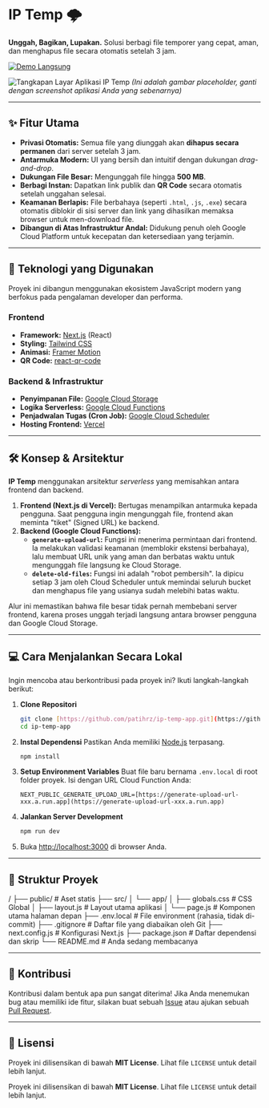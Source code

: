 # IP Temp 🌩️

**Unggah, Bagikan, Lupakan.** Solusi berbagi file temporer yang cepat, aman, dan menghapus file secara otomatis setelah 3 jam.

[![Demo Langsung](https://img.shields.io/badge/Lihat%20Demo-Live-cyan?style=for-the-badge&logo=vercel)](https://ip-temp-app.vercel.app/)

![Tangkapan Layar Aplikasi IP Temp](https://i.imgur.com/uGg0yV0.png) 
*(Ini adalah gambar placeholder, ganti dengan screenshot aplikasi Anda yang sebenarnya)*

---

## ✨ Fitur Utama

- **Privasi Otomatis:** Semua file yang diunggah akan **dihapus secara permanen** dari server setelah 3 jam.
- **Antarmuka Modern:** UI yang bersih dan intuitif dengan dukungan _drag-and-drop_.
- **Dukungan File Besar:** Mengunggah file hingga **500 MB**.
- **Berbagi Instan:** Dapatkan link publik dan **QR Code** secara otomatis setelah unggahan selesai.
- **Keamanan Berlapis:** File berbahaya (seperti `.html`, `.js`, `.exe`) secara otomatis diblokir di sisi server dan link yang dihasilkan memaksa browser untuk men-download file.
- **Dibangun di Atas Infrastruktur Andal:** Didukung penuh oleh Google Cloud Platform untuk kecepatan dan ketersediaan yang terjamin.

---

## 🚀 Teknologi yang Digunakan

Proyek ini dibangun menggunakan ekosistem JavaScript modern yang berfokus pada pengalaman developer dan performa.

### Frontend
- **Framework:** [Next.js](https://nextjs.org/) (React)
- **Styling:** [Tailwind CSS](https://tailwindcss.com/)
- **Animasi:** [Framer Motion](https://www.framer.com/motion/)
- **QR Code:** [react-qr-code](https://github.com/rosskhanas/react-qr-code)

### Backend & Infrastruktur
- **Penyimpanan File:** [Google Cloud Storage](https://cloud.google.com/storage)
- **Logika Serverless:** [Google Cloud Functions](https://cloud.google.com/functions)
- **Penjadwalan Tugas (Cron Job):** [Google Cloud Scheduler](https://cloud.google.com/scheduler)
- **Hosting Frontend:** [Vercel](https://vercel.com/)

---

## 🛠️ Konsep & Arsitektur

**IP Temp** menggunakan arsitektur _serverless_ yang memisahkan antara frontend dan backend.

1.  **Frontend (Next.js di Vercel):** Bertugas menampilkan antarmuka kepada pengguna. Saat pengguna ingin mengunggah file, frontend akan meminta "tiket" (Signed URL) ke backend.
2.  **Backend (Google Cloud Functions):**
    - **`generate-upload-url`:** Fungsi ini menerima permintaan dari frontend. Ia melakukan validasi keamanan (memblokir ekstensi berbahaya), lalu membuat URL unik yang aman dan berbatas waktu untuk mengunggah file langsung ke Cloud Storage.
    - **`delete-old-files`:** Fungsi ini adalah "robot pembersih". Ia dipicu setiap 3 jam oleh Cloud Scheduler untuk memindai seluruh bucket dan menghapus file yang usianya sudah melebihi batas waktu.

Alur ini memastikan bahwa file besar tidak pernah membebani server frontend, karena proses unggah terjadi langsung antara browser pengguna dan Google Cloud Storage.

---

## 💻 Cara Menjalankan Secara Lokal

Ingin mencoba atau berkontribusi pada proyek ini? Ikuti langkah-langkah berikut:

1.  **Clone Repositori**
    ```bash
    git clone [https://github.com/patihrz/ip-temp-app.git](https://github.com/patihrz/ip-temp-app.git)
    cd ip-temp-app
    ```

2.  **Instal Dependensi**
    Pastikan Anda memiliki [Node.js](https://nodejs.org/) terpasang.
    ```bash
    npm install
    ```

3.  **Setup Environment Variables**
    Buat file baru bernama `.env.local` di root folder proyek. Isi dengan URL Cloud Function Anda:
    ```
    NEXT_PUBLIC_GENERATE_UPLOAD_URL=[https://generate-upload-url-xxx.a.run.app](https://generate-upload-url-xxx.a.run.app)
    ```

4.  **Jalankan Server Development**
    ```bash
    npm run dev
    ```

5.  Buka [http://localhost:3000](http://localhost:3000) di browser Anda.

---

## 📂 Struktur Proyek

/
├── public/               # Aset statis
├── src/
│   └── app/
│       ├── globals.css   # CSS Global
│       ├── layout.js     # Layout utama aplikasi
│       └── page.js       # Komponen utama halaman depan
├── .env.local            # File environment (rahasia, tidak di-commit)
├── .gitignore            # Daftar file yang diabaikan oleh Git
├── next.config.js        # Konfigurasi Next.js
├── package.json          # Daftar dependensi dan skrip
└── README.md             # Anda sedang membacanya

---

## 🤝 Kontribusi

Kontribusi dalam bentuk apa pun sangat diterima! Jika Anda menemukan bug atau memiliki ide fitur, silakan buat sebuah [Issue](https://github.com/patihrz/ip-temp-app/issues) atau ajukan sebuah [Pull Request](https://github.com/patihrz/ip-temp-app/pulls).

---

## 📄 Lisensi


Proyek ini dilisensikan di bawah **MIT License**. Lihat file `LICENSE` untuk detail lebih lanjut.

Proyek ini dilisensikan di bawah **MIT License**. Lihat file `LICENSE` untuk detail lebih lanjut.

